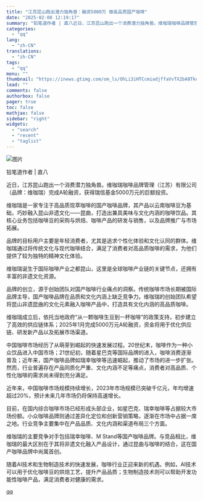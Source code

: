 ```yaml
---
title: "江苏昆山跑出潜力独角兽：融资5000万 做高品质国产咖啡"
date: "2025-02-08 12:19:17"
summary: "铅笔道作者 | 直八近日，江苏昆山跑出一个消费潜力独角兽。维咖瑞咖啡品牌管理（江苏）有限公司（品牌：..."
categories:
  - "qq"
lang:
  - "zh-CN"
translations:
  - "zh-CN"
tags:
  - "qq"
menu: ""
thumbnail: "https://inews.gtimg.com/om_ls/OhLi3iHTCcmiadjffaVvTX2bA8TkoJu5Lq9IQPr-3ly-IAA_640360/0"
lead: ""
comments: false
authorbox: false
pager: true
toc: false
mathjax: false
sidebar: "right"
widgets:
  - "search"
  - "recent"
  - "taglist"
---
```


![图片](https://inews.gtimg.com/om_bt/O-gWAX7GiFvxF2w0rh2OL6JGtd_XPz2_ILHkX5C0pkQiQAA/641)

铅笔道作者 | 直八

近日，江苏昆山跑出一个消费潜力独角兽。维咖瑞咖啡品牌管理（江苏）有限公司（品牌：维咖瑞）完成A轮融资，获得瑞信基金5000万元的巨额投资。

维咖瑞是一家专注于高品质现萃咖啡的国产咖啡品牌，其产品以云南咖啡豆为基础，巧妙融入昆山非遗文化——昆曲，打造出兼具美味与文化内涵的咖啡饮品。其核心业务包括咖啡豆的采购与烘焙、咖啡产品的研发与销售，以及品牌推广与市场拓展。

品牌的目标用户主要是年轻消费者，尤其是追求个性化体验和文化认同的群体。维咖瑞通过将传统文化与现代咖啡结合，满足了消费者对高品质咖啡的需求，为他们提供了较为独特的精神文化体验。

维咖瑞诞生于国际咖啡产业之都昆山，这里是全球咖啡产业链的关键节点，还拥有丰富的非遗文化资源。

品牌的创立，源于创始团队对国产咖啡行业痛点的洞察。传统咖啡市场长期被国际品牌主导，国产咖啡品牌在品质和文化内涵上缺乏竞争力。维咖瑞的创始团队希望将昆山非遗昆曲的文化元素融入咖啡产品中，打造具有文化内涵的高品质咖啡。

维咖瑞成立后，依托当地政府“从一颗咖啡生豆到一杯咖啡”的政策支持，初步建立了高效的供应链体系；2025年1月完成5000万元A轮融资，资金将用于优化供应链、研发新产品以及拓展市场渠道。

中国咖啡市场经历了从萌芽到崛起的快速发展过程。20世纪末，咖啡作为一种小众饮品进入中国市场；21世纪初，随着星巴克等国际品牌的进入，咖啡消费逐渐普及；近年来，国产咖啡品牌如瑞幸咖啡等迅速崛起，推动了市场的进一步扩张。然而，行业普遍存在产品同质化严重、文化内涵不足等痛点，消费者对高品质、个性化咖啡的需求尚未得到充分满足。

近年来，中国咖啡市场规模持续增长，2023年市场规模已突破千亿元，年均增速超过20%，预计未来几年市场仍将保持高速增长。

目前，在国内综合咖啡市场已经形成头部企业，如星巴克、瑞幸咖啡等占据较大市场份额。小众咖啡品牌则通过差异化定位和创新营销策略，逐渐在市场中占据一席之地。行业竞争主要集中在产品品质、文化内涵和渠道布局三个方面。

维咖瑞的主要竞争对手包括瑞幸咖啡、M Stand等国产咖啡品牌。与竞品相比，维咖瑞的最大区别在于其将非遗文化融入产品设计，通过昆曲与咖啡的结合，这在国产咖啡品牌中尚属首创。

随着AI技术和生物制造技术的快速发展，咖啡行业正迎来新的机遇。例如，AI技术可以用于优化咖啡豆的烘焙工艺，提升产品品质；生物制造技术则可以帮助开发功能性咖啡产品，满足消费者对健康的需求。

[qq](https://new.qq.com/rain/a/20250208A03RBD00)
